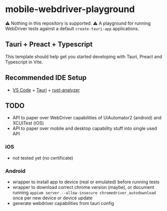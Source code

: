 # mobile-webdriver-playground

⚠️ Nothing in this repository is supported. ⚠️
A playground for running WebDriver tests against a default `create-tauri-app` applications.

## Tauri + Preact + Typescript

This template should help get you started developing with Tauri, Preact and Typescript in Vite.

## Recommended IDE Setup

- [VS Code](https://code.visualstudio.com/) + [Tauri](https://marketplace.visualstudio.com/items?itemName=tauri-apps.tauri-vscode) + [rust-analyzer](https://marketplace.visualstudio.com/items?itemName=rust-lang.rust-analyzer)

## TODO

* API to paper over WebDriver capabilities of UiAutomator2 (android) and XCUITest (iOS)
* API to paper over mobile and desktop capability stuff into single used API

### iOS

* not tested yet (no certificate)

### Android

* wrapper to install app to device (real or emulated) before running tests
* wrapper to download correct chrome version (maybe), or document running `appium server --allow-insecure chromedriver_autodownload` once per new device or device update
* generate webdriver capabilities from tauri config
